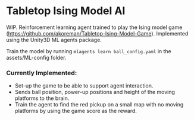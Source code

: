 # Tabletop Ising Model AI
WIP. Reinforcement learning agent trained to play the Ising model game (https://github.com/akoreman/Tabletop-Ising-Model-Game). Implemented using the Unity3D ML agents package.  

Train the model by running `mlagents learn ball_config.yaml` in the assets/ML-config folder.

### Currently Implemented:
* Set-up the game to be able to support agent interaction.
* Sends ball position, power-up positions and height of the moving platforms to the brain.
* Train the agent to find the red pickup on a small map with no moving platforms by using the game score as the reward.



